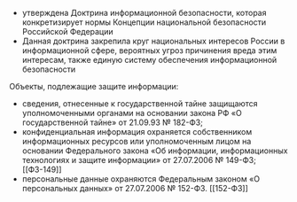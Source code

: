 - утверждена Доктрина информационной безопасности, которая конкретизирует нормы Концепции национальной безопасности Российской Федерации
- Данная доктрина закрепила круг национальных интересов России в информационной сфере, вероятных угроз причинения вреда этим интересам, также единую систему обеспечения информационной безопасности

Объекты, подлежащие защите информации:

- сведения, отнесенные к государственной тайне защищаются уполномоченными органами на основании закона РФ «О государственной тайне» от 21.09.93 № 182-ФЗ; 
- конфиденциальная информация охраняется собственником информационных ресурсов или уполномоченным лицом на основании Федерального закона «Об информации, информационных технологиях и защите информации» от 27.07.2006 № 149-ФЗ; [[ФЗ-149]]
- персональные данные охраняются Федеральным законом «О персональных данных» от 27.07.2006 № 152-ФЗ. [[152-ФЗ]]
